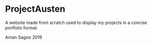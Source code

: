 # ProjectAusten

A website made from scratch used to display my projects in a concise portfolio format.

Aman Sagoo 2019
